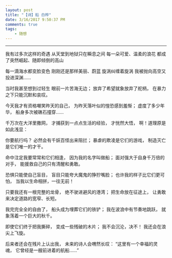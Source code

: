 ```yaml
---
layout: post
title: "【诗】船 白桦"
date: 3/16/2017 9:50:37 PM 
comments: true
tags: 
	- 随想 
---
```

---
我有过多次这样的奇遇
从天堂到地狱只在瞬息之间
每一朵可爱、温柔的浪花
都成了突然崛起、随即倾倒的高山
 
每一滴海水都变脸变色
刚刚还是那样美丽、蔚蓝
旋涡纠缠着旋涡
我被抛向高空又投进深渊……

当时我甚至想到过轻生
眼前一片苦海无边；
放弃了希望就象放弃了舵柄，
在暴力之下只能沉默和哀叹。
<!-- more -->

今天我才有资格嘲笑昨天的自己，
为昨天落叶似的惶恐感到羞惭；
虚度了多少年华，
船身多次被礁石撞穿……
 
千万次在大洋里撒网，
才捕获到一点点生活的经验，
才恍然大悟，
啊！道理原是如此浅显：

你要航行吗？
必然会有千妖百怪出来阻拦；
暴虐的欺凌是它们的游戏，
制造灭亡是它们唯一的才干。
 
命中注定我要常常和它们相逢，
因为我的名字叫做船；
面对强大于自身千万倍的对手，
能援救自己的只有清醒和勇敢。
 
恐惧只能使自己盲目，
盲目只能夸大魔鬼的狰狞嘴脸；
也许我的样子比它们更可怕，
当我以生命相拼，一往无前！

只要我还有一根完整的龙骨，
绝不驶进避风的港湾；
把生命放在征途上，
让勇敢来决定道路的宽窄、长短。
 
我完完全全的自由了，
船头成为埋葬它们的铁铲；
我在波浪中有节奏地跳跃，
就象荡着一个巨大的秋千。

即使它们终于把我撕碎，
变成一些残破的木片；
我不会沉沦，决不！
我还会在浪尖上飞旋。
 
后来者还会在残片上认出我，
未来的诗人会喟然长叹：
“这里有一个幸福的灵魂，
它曾经是一艘前进着的航船……”

